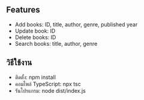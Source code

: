 
## Features
- Add books: ID, title, author, genre, published year
- Update book: ID
- Delete books: ID
- Search books: title, author, genre

## วิธีใช้งาน
- ติดตั้ง: npm install
- คอมไพล์ TypeScript: npx tsc
- รันโปรแกรม: node dist/index.js
